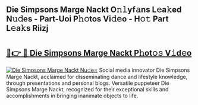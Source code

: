 ## Die Simpsons Marge Nackt O𝚗𝚕yf𝚊ns L𝚎a𝚔ed N𝚞𝚍es - Part-Uoi P𝚑𝚘tos Vi𝚍𝚎o - H𝚘𝚝 Part L𝚎a𝚔s Riizj

# <h2><a href="http://kfdi7p.oniu.top/?m=Die+Simpsons+Marge+Nackt">🔗👉 🔴 Die Simpsons Marge Nackt P𝚑ot𝚘𝚜 V𝚒d𝚎o</a></h2>

[![Die Simpsons Marge Nackt Nu𝚍e𝚜](https://i.imgur.com/0qMVB7G.gif)](http://kfdi7p.oniu.top/?m=Die+Simpsons+Marge+Nackt)
Social media innovator Die Simpsons Marge Nackt, acclaimed for disseminating dance and lifestyle knowledge, through presentations and personal blogs. Versatile puppeteer Die Simpsons Marge Nackt, recognized for their exceptional skills and accomplishments in bringing inanimate objects to life.  
